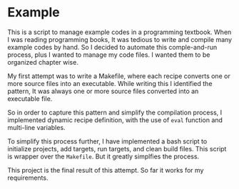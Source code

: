 # Example

This is a script to manage example codes in a programming textbook. When I was reading programming books, It was tedious
to write and compile many example codes by hand. So I decided to automate this comple-and-run process, plus I wanted to
manage my code files. I wanted them to be organized chapter wise.

My first attempt was to write a Makefile, where each recipe converts one or more source files into an executable. While 
writing this I identified the pattern, It was always one or more source files converted into an executable file. 

So in order to capture this pattern and simplify the compilation process, I implemented dynamic recipe definition, with
the use of `eval` function and multi-line variables.

To simplify this process further, I have implemented a bash script to initialize projects, add targets, run targets, and
clean build files. This script is wrapper over the `Makefile`. But it greatly simplfies the process.

This project is the final result of this attempt. So far it works for my requirements.
